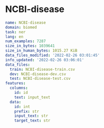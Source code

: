 # NCBI-disease
 
<!-- MARKDOWN-AUTO-DOCS:START (CODE:src=../../../../ekorpkit/resources/datasets/t5/NCBI-disease.yaml) -->
<!-- The below code snippet is automatically added from ../../../../ekorpkit/resources/datasets/t5/NCBI-disease.yaml -->
```yaml
name: NCBI-disease
domain: biomed
task: ner
lang: en
num_examples: 7287
size_in_bytes: 1039641
size_in_human_bytes: 1015.27 KiB
data_files_modified: '2022-02-26 03:01:45'
info_updated: '2022-02-26 03:06:01'
data_files:
  train: NCBI-disease-train.csv
  dev: NCBI-disease-dev.csv
  test: NCBI-disease-test.csv
features:
  columns:
    id: id
    text: input_text
  data:
    id: int
    prefix: str
    input_text: str
    target_text: str
```
<!-- MARKDOWN-AUTO-DOCS:END -->

